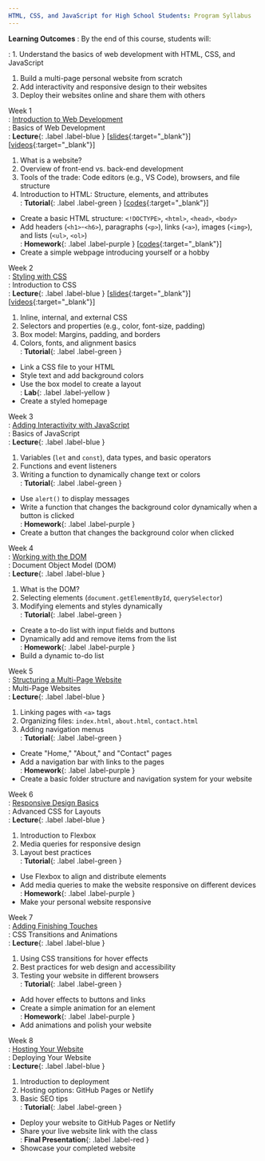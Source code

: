 ```yaml
---
HTML, CSS, and JavaScript for High School Students: Program Syllabus
---
```


**Learning Outcomes**
: By the end of this course, students will:  

: 1. Understand the basics of web development with HTML, CSS, and JavaScript  
  1. Build a multi-page personal website from scratch  
  1. Add interactivity and responsive design to their websites  
  1. Deploy their websites online and share them with others  

Week 1  
: [Introduction to Web Development](https://developer.mozilla.org/en-US/docs/Learn)  
  : Basics of Web Development  
: **Lecture**{: .label .label-blue }  \[[slides](){:target="_blank"}\] \[[videos](){:target="_blank"}\]
  1. What is a website?  
  1. Overview of front-end vs. back-end development  
  1. Tools of the trade: Code editors (e.g., VS Code), browsers, and file structure  
  1. Introduction to HTML: Structure, elements, and attributes  
: **Tutorial**{: .label .label-green } \[[codes](){:target="_blank"}\]
  - Create a basic HTML structure: `<!DOCTYPE>`, `<html>`, `<head>`, `<body>`  
  - Add headers (`<h1>`-`<h6>`), paragraphs (`<p>`), links (`<a>`), images (`<img>`), and lists (`<ul>`, `<ol>`)  
: **Homework**{: .label .label-purple } \[[codes](){:target="_blank"}\]
  - Create a simple webpage introducing yourself or a hobby  

Week 2  
: [Styling with CSS](https://developer.mozilla.org/en-US/docs/Web/CSS)  
  : Introduction to CSS  
: **Lecture**{: .label .label-blue }  \[[slides](){:target="_blank"}\] \[[videos](){:target="_blank"}\]
  1. Inline, internal, and external CSS  
  1. Selectors and properties (e.g., color, font-size, padding)  
  1. Box model: Margins, padding, and borders  
  1. Colors, fonts, and alignment basics  
: **Tutorial**{: .label .label-green }  
  - Link a CSS file to your HTML  
  - Style text and add background colors  
  - Use the box model to create a layout  
: **Lab**{: .label .label-yellow }
  - Create a styled homepage  

Week 3  
: [Adding Interactivity with JavaScript](https://developer.mozilla.org/en-US/docs/Web/JavaScript/Guide)  
  : Basics of JavaScript  
: **Lecture**{: .label .label-blue }  
  1. Variables (`let` and `const`), data types, and basic operators  
  1. Functions and event listeners  
  1. Writing a function to dynamically change text or colors  
: **Tutorial**{: .label .label-green }   
  - Use `alert()` to display messages  
  - Write a function that changes the background color dynamically when a button is clicked  
: **Homework**{: .label .label-purple }
  - Create a button that changes the background color when clicked  

Week 4  
: [Working with the DOM](https://developer.mozilla.org/en-US/docs/Web/API/Document_Object_Model)  
  : Document Object Model (DOM)  
: **Lecture**{: .label .label-blue }  
  1. What is the DOM?  
  1. Selecting elements (`document.getElementById`, `querySelector`)  
  1. Modifying elements and styles dynamically  
: **Tutorial**{: .label .label-green }   
  - Create a to-do list with input fields and buttons  
  - Dynamically add and remove items from the list  
: **Homework**{: .label .label-purple }
  - Build a dynamic to-do list  

Week 5  
: [Structuring a Multi-Page Website](https://developer.mozilla.org/en-US/docs/Learn/HTML/Introduction_to_HTML/Structuring_a_page_of_content)  
  : Multi-Page Websites  
: **Lecture**{: .label .label-blue }  
  1. Linking pages with `<a>` tags  
  1. Organizing files: `index.html`, `about.html`, `contact.html`  
  1. Adding navigation menus  
: **Tutorial**{: .label .label-green }   
  - Create \"Home,\" \"About,\" and \"Contact\" pages  
  - Add a navigation bar with links to the pages  
: **Homework**{: .label .label-purple }
  - Create a basic folder structure and navigation system for your website  

Week 6  
: [Responsive Design Basics](https://developer.mozilla.org/en-US/docs/Learn/CSS/CSS_layout/Responsive_Design)  
  : Advanced CSS for Layouts  
: **Lecture**{: .label .label-blue }  
  1. Introduction to Flexbox  
  1. Media queries for responsive design  
  1. Layout best practices  
: **Tutorial**{: .label .label-green }   
  - Use Flexbox to align and distribute elements  
  - Add media queries to make the website responsive on different devices  
: **Homework**{: .label .label-purple }
  - Make your personal website responsive  

Week 7  
: [Adding Finishing Touches](https://developer.mozilla.org/en-US/docs/Web/CSS/transition)  
  : CSS Transitions and Animations  
: **Lecture**{: .label .label-blue }  
  1. Using CSS transitions for hover effects  
  1. Best practices for web design and accessibility  
  1. Testing your website in different browsers  
: **Tutorial**{: .label .label-green }   
  - Add hover effects to buttons and links  
  - Create a simple animation for an element  
: **Homework**{: .label .label-purple }
  - Add animations and polish your website  

Week 8  
: [Hosting Your Website](https://pages.github.com/)  
  : Deploying Your Website  
: **Lecture**{: .label .label-blue }  
  1. Introduction to deployment  
  1. Hosting options: GitHub Pages or Netlify  
  1. Basic SEO tips  
: **Tutorial**{: .label .label-green }   
  - Deploy your website to GitHub Pages or Netlify  
  - Share your live website link with the class  
: **Final Presentation**{: .label .label-red }
  - Showcase your completed website  
